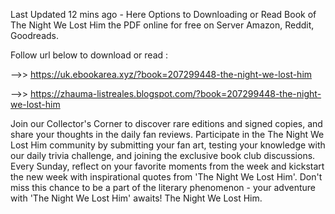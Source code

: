 Last Updated 12 mins ago - Here Options to Downloading or Read Book of The Night We Lost Him the PDF online for free on Server Amazon, Reddit, Goodreads.
 
Follow url below to download or read :
 
-->> https://uk.ebookarea.xyz/?book=207299448-the-night-we-lost-him
 
-->> https://zhauma-listreales.blogspot.com/?book=207299448-the-night-we-lost-him
 
Join our Collector's Corner to discover rare editions and signed copies, and share your thoughts in the daily fan reviews.
Participate in the The Night We Lost Him community by submitting your fan art, testing your knowledge with our daily trivia challenge, and joining the exclusive book club discussions.
Every Sunday, reflect on your favorite moments from the week and kickstart the new week with inspirational quotes from 'The Night We Lost Him'. Don't miss this chance to be a part of the literary phenomenon - your adventure with 'The Night We Lost Him' awaits! The Night We Lost Him.

